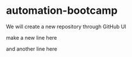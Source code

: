 # automation-bootcamp
We will create a new repository through GitHub UI

make a new line here

and another line here